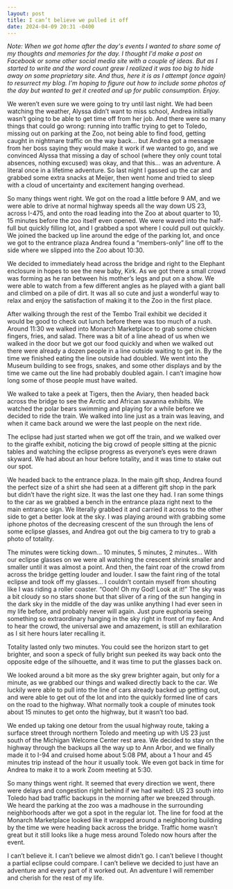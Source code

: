```yaml
---
layout: post
title: I can’t believe we pulled it off
date: 2024-04-09 20:31 -0400
---
```

*Note: When we got home after the day's events I wanted to share some of my thoughts and memories for the day. I thought I'd make a post on Facebook or some other social media site with a couple of ideas. But as I started to write and the word count grew I realized it was too big to hide away on some proprietary site. And thus, here it is as I attempt (once again) to resurrect my blog. I'm hoping to figure out how to include some photos of the day but wanted to get it created and up for public consumption. Enjoy.*

We weren’t even sure we were going to try until last night. We had been watching the weather, Alyssa didn’t want to miss school, Andrea initially wasn’t going to be able to get time off from her job. And there were so many things that could go wrong: running into traffic trying to get to Toledo, missing out on parking at the Zoo, not being able to find food, getting caught in nightmare traffic on the way back… but Andrea got a message from her boss saying they would make it work if we wanted to go, and we convinced Alyssa that missing a day of school (where they only count total absences, nothing excused) was okay, and that this… was an adventure. A literal once in a lifetime adventure. So last night I gassed up the car and grabbed some extra snacks at Meijer, then went home and tried to sleep with a cloud of uncertainty and excitement hanging overhead.

So many things went right. We got on the road a little before 9 AM, and we were able to drive at normal highway speeds all the way down US 23, across I-475, and onto the road leading into the Zoo at about quarter to 10, 15 minutes before the zoo itself even opened. We were waved into the half-full but quickly filling lot, and I grabbed a spot where I could pull out quickly. We joined the backed up line around the edge of the parking lot, and once we got to the entrance plaza Andrea found a “members-only” line off to the side where we slipped into the Zoo about 10:30.

We decided to immediately head across the bridge and right to the Elephant enclosure in hopes to see the new baby, Kirk. As we got there a small crowd was forming as he ran between his mother’s legs and put on a show. We were able to watch from a few different angles as he played with a giant ball and climbed on a pile of dirt. It was all so cute and just a wonderful way to relax and enjoy the satisfaction of making it to the Zoo in the first place.

After walking through the rest of the Tembo Trail exhibit we decided it would be good to check out lunch before there was too much of a rush. Around 11:30 we walked into Monarch Marketplace to grab some chicken fingers, fries, and salad. There was a bit of a line ahead of us when we walked in the door but we got our food quickly and when we walked out there were already a dozen people in a line outside waiting to get in. By the time we finished eating the line outside had doubled. We went into the Museum building to see frogs, snakes, and some other displays and by the time we came out the line had probably doubled again. I can’t imagine how long some of those people must have waited.

We walked to take a peek at Tigers, then the Aviary, then headed back across the bridge to see the Arctic and African savanna exhibits. We watched the polar bears swimming and playing for a while before we decided to ride the train. We walked into line just as a train was leaving, and when it came back around we were the last people on the next ride.

The eclipse had just started when we got off the train, and we walked over to the giraffe exhibit, noticing the big crowd of people sitting at the picnic tables and watching the eclipse progress as everyone’s eyes were drawn skyward. We had about an hour before totality, and it was time to stake out our spot.

We headed back to the entrance plaza. In the main gift shop, Andrea found the perfect size of a shirt she had seen at a different gift shop in the park but didn’t have the right size. It was the last one they had. I ran some things to the car as we grabbed a bench in the entrance plaza right next to the main entrance sign. We literally grabbed it and carried it across to the other side to get a better look at the sky. I was playing around with grabbing some iphone photos of the decreasing crescent of the sun through the lens of some eclipse glasses, and Andrea got out the big camera to try to grab a photo of totality.

The minutes were ticking down… 10 minutes, 5 minutes, 2 minutes… With our eclipse glasses on we were all watching the crescent shrink smaller and smaller until it was almost a point. And then, the faint roar of the crowd from across the bridge getting louder and louder. I saw the faint ring of the total eclipse and took off my glasses… I couldn’t contain myself from shouting like I was riding a roller coaster. “Oooh! Oh my God! Look at it!” The sky was a bit cloudy so no stars shone but that sliver of a ring of the sun hanging in the dark sky in the middle of the day was unlike anything I had ever seen in my life before, and probably never will again. Just pure euphoria seeing something so extraordinary hanging in the sky right in front of my face. And to hear the crowd, the universal awe and amazement, is still an exhilaration as I sit here hours later recalling it.

Totality lasted only two minutes. You could see the horizon start to get brighter, and soon a speck of fully bright sun peeked its way back onto the opposite edge of the silhouette, and it was time to put the glasses back on.

We looked around a bit more as the sky grew brighter again, but only for a minute, as we grabbed our things and walked directly back to the car. We luckily were able to pull into the line of cars already backed up getting out, and were able to get out of the lot and into the quickly formed line of cars on the road to the highway. What normally took a couple of minutes took about 15 minutes to get onto the highway, but it wasn’t too bad.

We ended up taking one detour from the usual highway route, taking a surface street through northern Toledo and meeting up with US 23 just south of the Michigan Welcome Center rest area. We decided to stay on the highway through the backups all the way up to Ann Arbor, and we finally made it to I-94 and cruised home about 5:08 PM, about a 1 hour and 45 minutes trip instead of the hour it usually took. We even got back in time for Andrea to make it to a work Zoom meeting at 5:30.

So many things went right. It seemed that every direction we went, there were delays and congestion right behind if we had waited: US 23 south into Toledo had bad traffic backups in the morning after we breezed through. We heard the parking at the zoo was a madhouse in the surrounding neighborhoods after we got a spot in the regular lot. The line for food at the Monarch Marketplace looked like it wrapped around a neighboring building by the time we were heading back across the bridge. Traffic home wasn’t great but it still looks like a huge mess around Toledo now hours after the event.

I can’t believe it. I can’t believe we almost didn’t go. I can’t believe I thought a partial eclipse could compare. I can’t believe we decided to just have an adventure and every part of it worked out. An adventure I will remember and cherish for the rest of my life.
